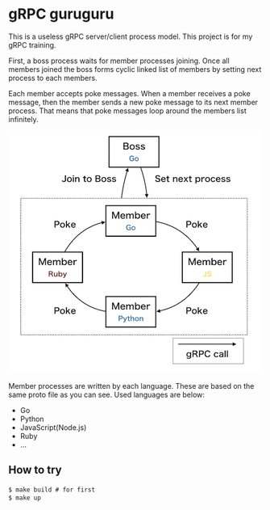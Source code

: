 # gRPC guruguru
This is a useless gRPC server/client process model. This project is for my gRPC training.

First, a boss process waits for member processes joining. Once all members joined the boss forms cyclic linked list of members by setting next process to each members.

Each member accepts poke messages. When a member receives a poke message, then the member sends a new poke message to its next member process. That means that poke messages loop around the members list infinitely.

![](./guruguru.png)

Member processes are written by each language. These are based on the same proto file as you can see. Used languages are below:

- Go
- Python
- JavaScript(Node.js)
- Ruby
- ...

## How to try

```console
$ make build # for first
$ make up
```

